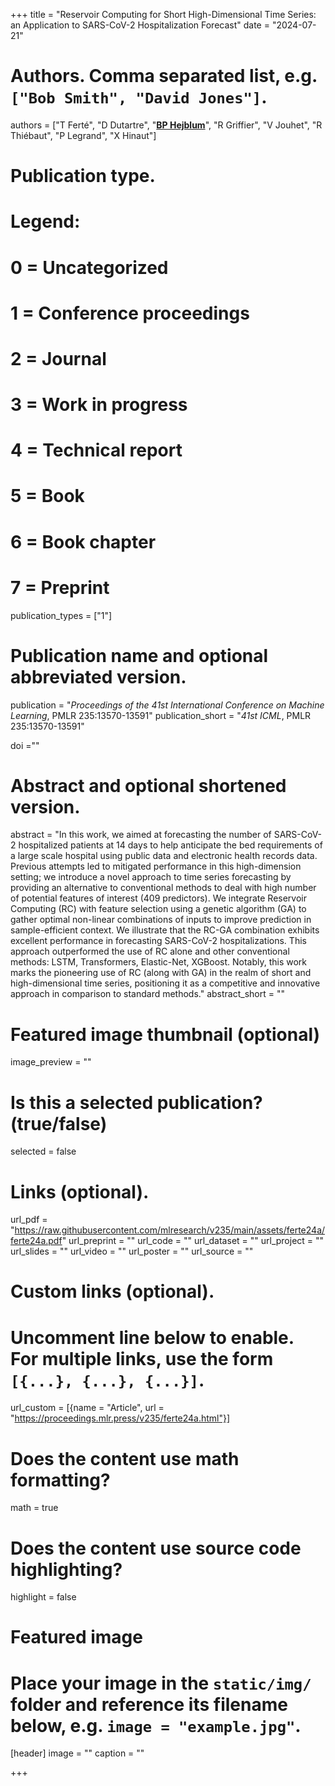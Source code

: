 +++
title = "Reservoir Computing for Short High-Dimensional Time Series: an Application to SARS-CoV-2 Hospitalization Forecast"
date = "2024-07-21"

# Authors. Comma separated list, e.g. `["Bob Smith", "David Jones"]`.
authors = ["T Ferté", "D Dutartre", "<u>**BP Hejblum**</u>", "R Griffier", "V Jouhet", "R Thiébaut", "P Legrand", "X Hinaut"]
# Publication type.
# Legend:
# 0 = Uncategorized
# 1 = Conference proceedings
# 2 = Journal
# 3 = Work in progress
# 4 = Technical report
# 5 = Book
# 6 = Book chapter
# 7 = Preprint
publication_types = ["1"]

# Publication name and optional abbreviated version.
publication = "*Proceedings of the 41st International Conference on Machine Learning*, PMLR 235:13570-13591"
publication_short = "*41st ICML*, PMLR 235:13570-13591"

doi =""

# Abstract and optional shortened version.
abstract = "In this work, we aimed at forecasting the number of SARS-CoV-2 hospitalized patients at 14 days to help anticipate the bed requirements of a large scale hospital using public data and electronic health records data. Previous attempts led to mitigated performance in this high-dimension setting; we introduce a novel approach to time series forecasting by providing an alternative to conventional methods to deal with high number of potential features of interest (409 predictors). We integrate Reservoir Computing (RC) with feature selection using a genetic algorithm (GA) to gather optimal non-linear combinations of inputs to improve prediction in sample-efficient context. We illustrate that the RC-GA combination exhibits excellent performance in forecasting SARS-CoV-2 hospitalizations. This approach outperformed the use of RC alone and other conventional methods: LSTM, Transformers, Elastic-Net, XGBoost. Notably, this work marks the pioneering use of RC (along with GA) in the realm of short and high-dimensional time series, positioning it as a competitive and innovative approach in comparison to standard methods."
abstract_short = ""

# Featured image thumbnail (optional)
image_preview = ""

# Is this a selected publication? (true/false)
selected = false

# Links (optional).
url_pdf = "https://raw.githubusercontent.com/mlresearch/v235/main/assets/ferte24a/ferte24a.pdf"
url_preprint = ""
url_code = ""
url_dataset = ""
url_project = ""
url_slides = ""
url_video = ""
url_poster = ""
url_source = ""

# Custom links (optional).
# Uncomment line below to enable. For multiple links, use the form `[{...}, {...}, {...}]`.
url_custom = [{name = "Article", url = "https://proceedings.mlr.press/v235/ferte24a.html"}]


# Does the content use math formatting?
math = true

# Does the content use source code highlighting?
highlight = false

# Featured image
# Place your image in the `static/img/` folder and reference its filename below, e.g. `image = "example.jpg"`.
[header]
image = ""
caption = ""

+++
